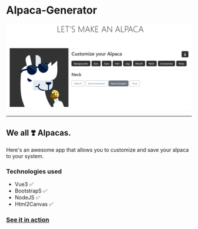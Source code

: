 # Alpaca-Generator

![Screenshot](./public/snip.png)

---

## **We all ❣️ Alpacas**.

Here's an awesome app that allows you to customize and save your alpaca to your system.

### Technologies used

- Vue3 ✅
- Bootstrap5 ✅
- NodeJS ✅
- Html2Canvas ✅

### [See it in action](https://muneeb-devp.github.io/Alpaca/)
